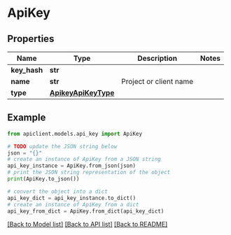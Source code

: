 # ApiKey


## Properties

Name | Type | Description | Notes
------------ | ------------- | ------------- | -------------
**key_hash** | **str** |  | 
**name** | **str** | Project or client name | 
**type** | [**ApikeyApiKeyType**](ApikeyApiKeyType.md) |  | 

## Example

```python
from apiclient.models.api_key import ApiKey

# TODO update the JSON string below
json = "{}"
# create an instance of ApiKey from a JSON string
api_key_instance = ApiKey.from_json(json)
# print the JSON string representation of the object
print(ApiKey.to_json())

# convert the object into a dict
api_key_dict = api_key_instance.to_dict()
# create an instance of ApiKey from a dict
api_key_from_dict = ApiKey.from_dict(api_key_dict)
```
[[Back to Model list]](../README.md#documentation-for-models) [[Back to API list]](../README.md#documentation-for-api-endpoints) [[Back to README]](../README.md)


